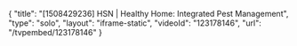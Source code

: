 {
    "title": "[1508429236] HSN | Healthy Home: Integrated Pest Management",
    "type": "solo",
    "layout": "iframe-static",
    "videoId": "123178146",
    "url": "\/tvpembed\/123178146"
}